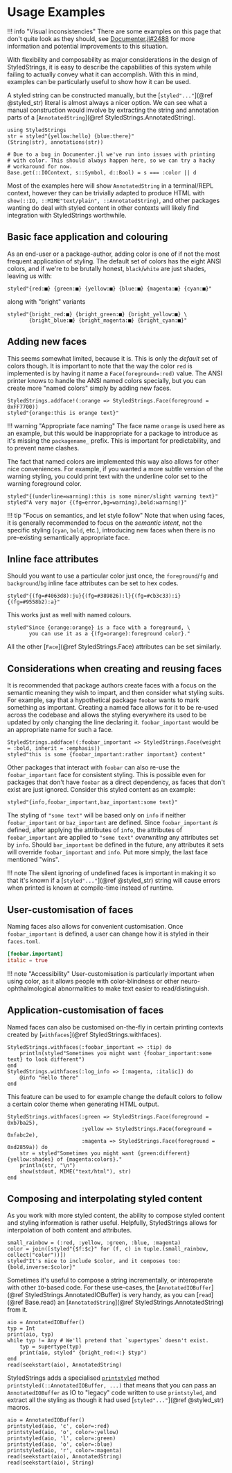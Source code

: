 # Usage Examples

!!! info "Visual inconsistencies"
    There are some examples on this page that don't quite look as they should, see [Documenter.jl#2488](https://github.com/JuliaDocs/Documenter.jl/issues/2488) for more information and potential improvements to this situation.

With flexibility and composability as major considerations in the design of
StyledStrings, it is easy to describe the capabilities of this system while
failing to actually convey what it can accomplish. With this in mind, examples
can be particularly useful to show how it can be used.

A styled string can be constructed manually, but the [`styled"..."`](@ref
@styled_str) literal is almost always a nicer option. We can see what a manual construction would involve by extracting the string and annotation parts of a [`AnnotatedString`](@ref StyledStrings.AnnotatedString).

```@repl examples
using StyledStrings
str = styled"{yellow:hello} {blue:there}"
(String(str), annotations(str))
```

```@setup example
# Due to a bug in Documenter.jl we've run into issues with printing
# with color. This should always happen here, so we can try a hacky
# workaround for now.
Base.get(::IOContext, s::Symbol, d::Bool) = s === :color || d
```

Most of the examples here will show `AnnotatedString` in a terminal/REPL context, however they can be trivially adapted to produce HTML with `show(::IO, ::MIME"text/plain", ::AnnotatedString)`, and other packages wanting do deal with styled content in other contexts will likely find integration with StyledStrings worthwhile.

## Basic face application and colouring

As an end-user or a package-author, adding color is one of if not the most frequent application of styling. The default set of colors has the eight ANSI colors, and if we're to be brutally honest, `black`/`white` are just shades, leaving us with:

```@repl examples
styled"{red:■} {green:■} {yellow:■} {blue:■} {magenta:■} {cyan:■}"
```

along with "bright"  variants

```@repl examples
styled"{bright_red:■} {bright_green:■} {bright_yellow:■} \
       {bright_blue:■} {bright_magenta:■} {bright_cyan:■}"
```

## Adding new faces

This seems somewhat limited, because it is. This is only the _default_ set of
colors though. It is important to note that the way the color `red` is
implemented is by having it name a `Face(foreground=:red)` value. The ANSI
printer knows to handle the ANSI named colors specially, but you can create
more "named colors" simply by adding new faces.

```@repl examples
StyledStrings.addface!(:orange => StyledStrings.Face(foreground = 0xFF7700))
styled"{orange:this is orange text}"
```

!!! warning "Appropriate face naming"
    The face name `orange` is used here as an example, but this would be
    inappropriate for a package to introduce as it's missing the `packagename_`
    prefix. This is important for predictability, and to prevent name clashes.

The fact that named colors are implemented this way also allows for other nice
conveniences. For example, if you wanted a more subtle version of the warning
styling, you could print text with the underline color set to the warning
foreground color.

```@repl examples
styled"{(underline=warning):this is some minor/slight warning text}"
styled"A very major {(fg=error,bg=warning),bold:warning!}"
```

!!! tip "Focus on semantics, and let style follow"
    Note that when using faces, it is generally recommended to focus on the
    *semantic intent*, not the specific styling (`cyan`, `bold`, etc.),
    introducing new faces when there is no pre-existing semantically appropriate
    face.

## Inline face attributes

Should you want to use a particular color just once, the `foreground`/`fg` and `background`/`bg` inline face attributes can be set to hex codes.

```@repl examples
styled"{(fg=#4063d8):ju}{(fg=#389826):l}{(fg=#cb3c33):i}{(fg=#9558b2):a}"
```

This works just as well with named colours.

```@repl examples
styled"Since {orange:orange} is a face with a foreground, \
       you can use it as a {(fg=orange):foreground color}."
```

All the other [`Face`](@ref StyledStrings.Face) attributes can be set similarly.

## Considerations when creating and reusing faces

It is recommended that package authors create faces with a focus on the semantic
meaning they wish to impart, and then consider what styling suits. For example,
say that a hypothetical package `foobar` wants to mark something as important.
Creating a named face allows for it to be re-used across the codebase and allows
the styling everywhere its used to be updated by only changing the line
declaring it. `foobar_important` would be an appropriate name for such a face.

```@repl examples
StyledStrings.addface!(:foobar_important => StyledStrings.Face(weight = :bold, inherit = :emphasis))
styled"this is some {foobar_important:rather important} content"
```

Other packages that interact with `foobar` can also re-use the
`foobar_important` face for consistent styling. This is possible even for
packages that don't have `foobar` as a direct dependency, as faces that don't
exist are just ignored. Consider this styled content as an example:

```@repl examples
styled"{info,foobar_important,baz_important:some text}"
```

The styling of `"some text"` will be based only on `info` if neither
`foobar_important` or `baz_important` are defined. Since `foobar_important` _is_
defined, after applying the attributes of `info`, the attributes of
`foobar_important` are applied to `"some text"` _overwriting_ any attributes set
by `info`. Should `bar_important` be defined in the future, any attributes it
sets will override `foobar_important` and `info`. Put more simply, the last face
mentioned "wins".

!!! note
    The silent ignoring of undefined faces is important in making it so that it's known if a [`styled"..."`](@ref @styled_str) string will cause errors when printed is known at compile-time instead of runtime.
    
## User-customisation of faces
    
Naming faces also allows for convenient customisation. Once `foobar_important`
is defined, a user can change how it is styled in their `faces.toml`.

```toml
[foobar.important]
italic = true
```

!!! note "Accessibility"
    User-customisation is particularly important when using color, as it allows people with color-blindness or other neuro-ophthalmological abnormalities to make text easier to read/distinguish.
    
## Application-customisation of faces

Named faces can also be customised on-the-fly in certain printing contexts created by [`withfaces`](@ref StyledStrings.withfaces).

```@repl examples
StyledStrings.withfaces(:foobar_important => :tip) do
    println(styled"Sometimes you might want {foobar_important:some text} to look different")
end
StyledStrings.withfaces(:log_info => [:magenta, :italic]) do
    @info "Hello there"
end
```

This feature can be used to for example change the default colors to follow a
certain color theme when generating HTML output.

```@repl examples
StyledStrings.withfaces(:green => StyledStrings.Face(foreground = 0xb7ba25),
                        :yellow => StyledStrings.Face(foreground = 0xfabc2e),
                        :magenta => StyledStrings.Face(foreground = 0xd2859a)) do
    str = styled"Sometimes you might want {green:different} {yellow:shades} of {magenta:colors}."
    println(str, "\n")
    show(stdout, MIME("text/html"), str)
end
```

## Composing and interpolating styled content

As you work with more styled content, the ability to compose styled content and
styling information is rather useful. Helpfully, StyledStrings allows for
interpolation of both content and attributes.

```@repl examples
small_rainbow = (:red, :yellow, :green, :blue, :magenta)
color = join([styled"{$f:$c}" for (f, c) in tuple.(small_rainbow, collect("color"))])
styled"It's nice to include $color, and it composes too: {bold,inverse:$color}"
```

Sometimes it's useful to compose a string incrementally, or interoperate with
other `IO`-based code. For these use-cases, the [`AnnotatedIOBuffer`](@ref StyledStrings.AnnotatedIOBuffer) is very handy, as you can [`read`](@ref Base.read) an [`AnnotatedString`](@ref StyledStrings.AnnotatedString) from it.

```@repl examples
aio = AnnotatedIOBuffer()
typ = Int
print(aio, typ)
while typ != Any # We'll pretend that `supertypes` doesn't exist.
    typ = supertype(typ)
    print(aio, styled" {bright_red:<:} $typ")
end
read(seekstart(aio), AnnotatedString)
```

StyledStrings adds a specialised [`printstyled`](@ref) method `printstyled(::AnnotatedIOBuffer, ...)` that means that you can pass an `AnnotatedIOBuffer` as IO to "legacy" code written to use `printstyled`, and extract all the styling as though it had used [`styled"..."`](@ref @styled_str) macros.

```@repl
aio = AnnotatedIOBuffer()
printstyled(aio, 'c', color=:red)
printstyled(aio, 'o', color=:yellow)
printstyled(aio, 'l', color=:green)
printstyled(aio, 'o', color=:blue)
printstyled(aio, 'r', color=:magenta)
read(seekstart(aio), AnnotatedString)
read(seekstart(aio), String)
```
